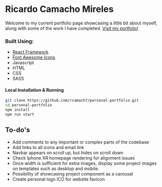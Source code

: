 # Ricardo Camacho Mireles

Welcome to my current portfolio page showcasing a little bit about myself, along with some of the work I have completed.
[Visit my portfolio!](https://rcamach7.github.io/personal-portfolio/)

### Built Using:

- [React Framework](https://reactjs.org/)
- [Font Awesome Icons](https://fontawesome.com/)
- Javascript
- HTML
- CSS
- SASS

#### Local Installation & Running

```bash
git clone https://github.com/rcamach7/personal-portfolio.git
cd personal-portfolio
npm install
npm run start
```

## To-do's

- Add comments to any important or complex parts of the codebase
- Add links to all icons and email link
- Navbar appears on scroll up, but hides on scroll down
- Check Iphone XR homepage rendering for alignment issues
- Once width is sufficient for extra images, display some project images on templates such as desktop and mobile.
- Possibility of showcasing project component as a carousal
- Create personal logo ICO for website favicon

